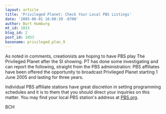 ```yaml
---
layout: article
title: 'Privileged Planet: Check Your Local PBS Listings'
date: '2005-06-01 16:00:39 -0700'
author: Burt Humburg
mt_id: 1033
blog_id: 2
post_id: 1033
basename: privileged_plan_9
---
```

As noted in comments, creationists are hoping to have PBS play The Privileged Planet after the SI showing. PT has done some investigating and can report the following, straight from the PBS administration: PBS affiliates have been offered the opportunity to broadcast Privileged Planet starting 1 June 2005 and lasting for three years.

Individual PBS affiliate stations have great discretion in setting programming schedules and it is to them that you should direct your inquiries on this matter. You may find your local PBS station's address at [PBS.org](http://pbs.org).

BCH
